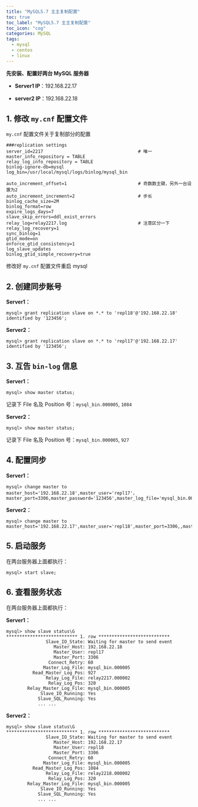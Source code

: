```yaml
---
title: "MySQL5.7 主主复制配置"
toc: true
toc_label: "MySQL5.7 主主复制配置"
toc_icon: "cog"
categories: MySQL
tags:
  - mysql
  - centos
  - linux
---
```


**先安装、配置好两台 MySQL 服务器**

- **Server1 IP**：192.168.22.17

- **server2 IP**：192.168.22.18

## 1. 修改 `my.cnf` 配置文件

`my.cnf` 配置文件关于复制部分的配置

```
###replication settings
server_id=2217                                    # 唯一
master_info_repository = TABLE
relay_log_info_repository = TABLE
binlog-ignore-db=mysql
log_bin=/usr/local/mysql/logs/binlog/mysql_bin

auto_increment_offset=1                           # 奇数数主键，另外一台设置为2
auto_increment_increment=2                        # 步长
binlog_cache_size=2M
binlog_format=row
expire_logs_days=7
slave_skip_errors=ddl_exist_errors
relay_log=relay2217.log                           # 注意区分一下
relay_log_recovery=1
sync_binlog=1
gtid_mode=on
enforce_gtid_consistency=1
log_slave_updates
binlog_gtid_simple_recovery=true
```

修改好 `my.cnf` 配置文件重启 mysql

## 2. 创建同步账号

**Server1：**

```mysql
mysql> grant replication slave on *.* to 'repl18'@'192.168.22.18' identified by '123456'; 
```

**Server2：**

```mysql
mysql> grant replication slave on *.* to 'repl17'@'192.168.22.17' identified by '123456'; 
```

## 3. 互告 `bin-log` 信息

**Server1：**

```mysql
mysql> show master status;
```

记录下 File 名及 Position 号：`mysql_bin.000005`, `1084`

**Server2：**

```mysql
mysql> show master status;
```

记录下 File 名及 Position 号：`mysql_bin.000005`, `927`

## 4. 配置同步

**Server1：**

```mysql
mysql> change master to master_host='192.168.22.18',master_user='repl17'，master_port=3306,master_password='123456',master_log_file='mysql_bin.000005',master_log_pos=927;
```

**Server2：**

```mysql
mysql> change master to master_host='192.168.22.17',master_user='repl18',master_port=3306,,master_password='123456',master_log_file='mysql_bin.000005',master_log_pos=1084;
```

## 5. 启动服务

在两台服务器上面都执行：

```mysql
mysql> start slave;
```

## 6. 查看服务状态

在两台服务器上面都执行：

**Server1：**

```mysql
mysql> show slave status\G
*************************** 1. row ***************************
               Slave_IO_State: Waiting for master to send event
                  Master_Host: 192.168.22.18
                  Master_User: repl17
                  Master_Port: 3306
                Connect_Retry: 60
              Master_Log_File: mysql_bin.000005
          Read_Master_Log_Pos: 927
               Relay_Log_File: relay2217.000002
                Relay_Log_Pos: 320
        Relay_Master_Log_File: mysql_bin.000005
             Slave_IO_Running: Yes
            Slave_SQL_Running: Yes
            ... ...
```

**Server2：**

```mysql
mysql> show slave status\G
*************************** 1. row ***************************
               Slave_IO_State: Waiting for master to send event
                  Master_Host: 192.168.22.17
                  Master_User: repl18
                  Master_Port: 3306
                Connect_Retry: 60
              Master_Log_File: mysql_bin.000005
          Read_Master_Log_Pos: 1084
               Relay_Log_File: relay2218.000002
                Relay_Log_Pos: 320
        Relay_Master_Log_File: mysql_bin.000005
             Slave_IO_Running: Yes
            Slave_SQL_Running: Yes
            ... ...
```

